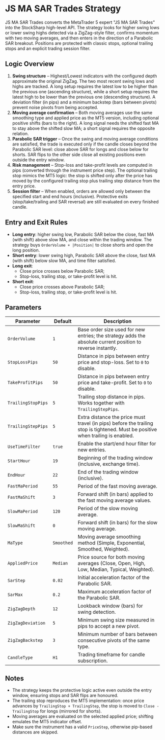 # JS MA SAR Trades Strategy

JS MA SAR Trades converts the MetaTrader 5 expert "JS MA SAR Trades" into the StockSharp high-level API. The strategy looks for
higher swing lows or lower swing highs detected via a ZigZag-style filter, confirms momentum with two moving averages, and then
enters in the direction of a Parabolic SAR breakout. Positions are protected with classic stops, optional trailing stops and an
explicit trading session filter.

## Logic Overview

1. **Swing structure** – Highest/Lowest indicators with the configured depth approximate the original ZigZag. The two most recent
   swing lows and highs are tracked. A long setup requires the latest low to be higher than the previous one (ascending structure),
   while a short setup requires the latest high to be lower than the previous one (descending structure). A deviation filter (in
   pips) and a minimum backstep (bars between pivots) prevent noise pivots from being accepted.
2. **Moving average confirmation** – Both moving averages use the same smoothing type and applied price as the MT5 version,
   including optional positive shifts (bars to the right). A long signal needs the shifted fast MA to stay above the shifted slow
   MA; a short signal requires the opposite relation.
3. **Parabolic SAR trigger** – Once the swing and moving average conditions are satisfied, the trade is executed only if the candle
   closes beyond the Parabolic SAR level: close above SAR for longs and close below for shorts. SAR flips to the other side close
   all existing positions even outside the entry window.
4. **Risk management** – Stop-loss and take-profit levels are computed in pips (converted through the instrument price step). The
   optional trailing stop mimics the MT5 logic: the stop is shifted only after the price has moved by the configured trailing stop
   plus trailing step distance from the entry price.
5. **Session filter** – When enabled, orders are allowed only between the specified start and end hours (inclusive). Protective
   exits (stop/take/trailing and SAR reversal) are still evaluated on every finished candle.

## Entry and Exit Rules

- **Long entry**: higher swing low, Parabolic SAR below the close, fast MA (with shift) above slow MA, and close within the trading
  window. The strategy buys `OrderVolume + |Position|` to close shorts and open the long position.
- **Short entry**: lower swing high, Parabolic SAR above the close, fast MA (with shift) below slow MA, and time filter satisfied.
- **Long exit**:
  - Close price crosses below Parabolic SAR;
  - Stop-loss, trailing stop, or take-profit level is hit.
- **Short exit**:
  - Close price crosses above Parabolic SAR;
  - Stop-loss, trailing stop, or take-profit level is hit.

## Parameters

| Parameter | Default | Description |
|-----------|---------|-------------|
| `OrderVolume` | `1` | Base order size used for new entries; the strategy adds the absolute current position to reverse instantly. |
| `StopLossPips` | `50` | Distance in pips between entry price and stop-loss. Set to `0` to disable. |
| `TakeProfitPips` | `50` | Distance in pips between entry price and take-profit. Set to `0` to disable. |
| `TrailingStopPips` | `5` | Trailing stop distance in pips. Works together with `TrailingStepPips`. |
| `TrailingStepPips` | `5` | Extra distance the price must travel (in pips) before the trailing stop is tightened. Must be positive when trailing is enabled. |
| `UseTimeFilter` | `true` | Enable the start/end hour filter for new entries. |
| `StartHour` | `19` | Beginning of the trading window (inclusive, exchange time). |
| `EndHour` | `22` | End of the trading window (inclusive). |
| `FastMaPeriod` | `55` | Period of the fast moving average. |
| `FastMaShift` | `3` | Forward shift (in bars) applied to the fast moving average values. |
| `SlowMaPeriod` | `120` | Period of the slow moving average. |
| `SlowMaShift` | `0` | Forward shift (in bars) for the slow moving average. |
| `MaType` | `Smoothed` | Moving average smoothing method (Simple, Exponential, Smoothed, Weighted). |
| `AppliedPrice` | `Median` | Price source for both moving averages (Close, Open, High, Low, Median, Typical, Weighted). |
| `SarStep` | `0.02` | Initial acceleration factor of the Parabolic SAR. |
| `SarMax` | `0.2` | Maximum acceleration factor of the Parabolic SAR. |
| `ZigZagDepth` | `12` | Lookback window (bars) for swing detection. |
| `ZigZagDeviation` | `5` | Minimum swing size measured in pips to accept a new pivot. |
| `ZigZagBackstep` | `3` | Minimum number of bars between consecutive pivots of the same type. |
| `CandleType` | `H1` | Trading timeframe for candle subscription. |

## Notes

- The strategy keeps the protective logic active even outside the entry window, ensuring stops and SAR flips are honoured.
- The trailing stop reproduces the MT5 implementation: once price advances by `TrailingStop + TrailingStep`, the stop is moved to
  `Close - TrailingStop` for longs (mirrored for shorts).
- Moving averages are evaluated on the selected applied price; shifting emulates the MT5 indicator offset.
- Make sure the instrument has a valid `PriceStep`, otherwise pip-based distances are skipped.
